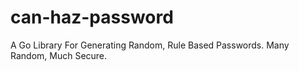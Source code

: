 # can-haz-password
A Go Library For Generating Random, Rule Based Passwords. Many Random, Much Secure.
